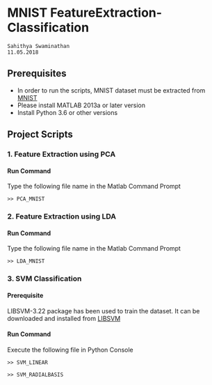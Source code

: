 # MNIST FeatureExtraction-Classification

```
Sahithya Swaminathan
11.05.2018
```

## Prerequisites
* In order to run the scripts, MNIST dataset must be extracted from [MNIST](http://yann.lecun.com/exdb/mnist/) 
* Please install MATLAB 2013a or later version
* Install Python 3.6 or other versions

## Project Scripts

### 1. Feature Extraction using PCA

#### Run Command

Type the following file name in the Matlab Command Prompt

```
>> PCA_MNIST
```

### 2. Feature Extraction using LDA

#### Run Command

Type the following file name in the Matlab Command Prompt

```
>> LDA_MNIST
```

### 3. SVM Classification

#### Prerequisite

LIBSVM-3.22 package has been used to train the dataset. It can be downloaded and installed from [LIBSVM](https://www.csie.ntu.edu.tw/~cjlin/libsvm/)

#### Run Command

Execute the following file in Python Console

```
>> SVM_LINEAR
```
```
>> SVM_RADIALBASIS
```
